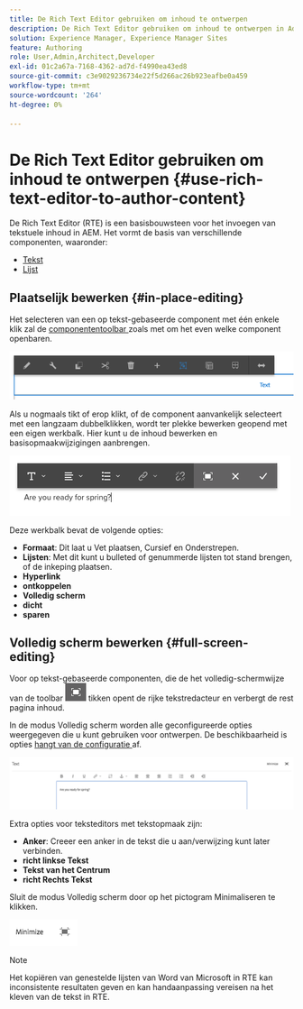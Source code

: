 ```yaml
---
title: De Rich Text Editor gebruiken om inhoud te ontwerpen
description: De Rich Text Editor gebruiken om inhoud te ontwerpen in Adobe Experience Manager 6.5.
solution: Experience Manager, Experience Manager Sites
feature: Authoring
role: User,Admin,Architect,Developer
exl-id: 01c2a67a-7168-4362-ad7d-f4990ea43ed8
source-git-commit: c3e9029236734e22f5d266ac26b923eafbe0a459
workflow-type: tm+mt
source-wordcount: '264'
ht-degree: 0%

---
```


# De Rich Text Editor gebruiken om inhoud te ontwerpen {#use-rich-text-editor-to-author-content}

De Rich Text Editor (RTE) is een basisbouwsteen voor het invoegen van tekstuele inhoud in AEM. Het vormt de basis van verschillende componenten, waaronder:

* [ Tekst ](https://experienceleague.adobe.com/nl/docs/experience-manager-core-components/using/wcm-components/text)
* [ Lijst ](https://experienceleague.adobe.com/nl/docs/experience-manager-core-components/using/wcm-components/text#table)

## Plaatselijk bewerken {#in-place-editing}

Het selecteren van een op tekst-gebaseerde component met één enkele klik zal de [ componententoolbar ](/help/sites-authoring/editing-content.md#edit-configure-copy-cut-delete-paste) zoals met om het even welke component openbaren.

![ screen_shot_2018-03-21at163054 ](assets/screen_shot_2018-03-21at163054.png)

Als u nogmaals tikt of erop klikt, of de component aanvankelijk selecteert met een langzaam dubbelklikken, wordt ter plekke bewerken geopend met een eigen werkbalk. Hier kunt u de inhoud bewerken en basisopmaakwijzigingen aanbrengen.

![ screen_shot_2018-03-21at163214 ](assets/screen_shot_2018-03-21at163214.png)

Deze werkbalk bevat de volgende opties:

* **Formaat**: Dit laat u Vet plaatsen, Cursief en Onderstrepen.
* **Lijsten**: Met dit kunt u bulleted of genummerde lijsten tot stand brengen, of de inkeping plaatsen.
* **Hyperlink**
* **ontkoppelen**
* **Volledig scherm**
* **dicht**
* **sparen**

## Volledig scherm bewerken {#full-screen-editing}

Voor op tekst-gebaseerde componenten, die de het volledig-schermwijze van de toolbar ![ Volledige het uitgeven van het scherm wijze ](do-not-localize/screen_shot_2018-03-21at163236.png) tikken opent de rijke tekstredacteur en verbergt de rest pagina inhoud.

In de modus Volledig scherm worden alle geconfigureerde opties weergegeven die u kunt gebruiken voor ontwerpen. De beschikbaarheid is opties [ hangt van de configuratie ](/help/sites-administering/rich-text-editor.md) af.

![ screen_shot_2018-03-21at163248 ](assets/screen_shot_2018-03-21at163248.png)

Extra opties voor teksteditors met tekstopmaak zijn:

* **Anker**: Creeer een anker in de tekst die u aan/verwijzing kunt later verbinden.
* **richt linkse Tekst**
* **Tekst van het Centrum**
* **richt Rechts Tekst**

Sluit de modus Volledig scherm door op het pictogram Minimaliseren te klikken.

![ screen_shot_2018-03-21at163323 ](assets/screen_shot_2018-03-21at163323.png)

>[!NOTE]
>
>Het kopiëren van genestelde lijsten van Word van Microsoft in RTE kan inconsistente resultaten geven en kan handaanpassing vereisen na het kleven van de tekst in RTE.
